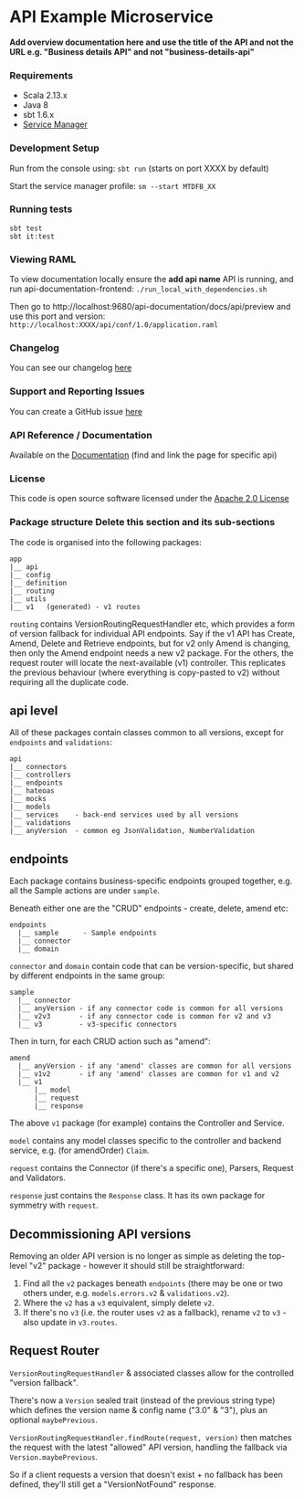 API Example Microservice
========================
**Add overview documentation here and use the title of the API and not the URL e.g. "Business details API" and not "business-details-api"**

### Requirements 
- Scala 2.13.x
- Java 8
- sbt 1.6.x
- [Service Manager](https://github.com/hmrc/service-manager)
 
### Development Setup
  
Run from the console using: `sbt run` (starts on port XXXX by default)
  
Start the service manager profile: `sm --start MTDFB_XX`

### Running tests
```
sbt test
sbt it:test
```

### Viewing RAML

To view documentation locally ensure the **add api name** API is running, and run api-documentation-frontend:
`./run_local_with_dependencies.sh`

Then go to http://localhost:9680/api-documentation/docs/api/preview and use this port and version:
`http://localhost:XXXX/api/conf/1.0/application.raml`

### Changelog

You can see our changelog [here](https://github.com/hmrc/income-tax-mtd-changelog/wiki)

### Support and Reporting Issues

You can create a GitHub issue [here](https://github.com/hmrc/income-tax-mtd-changelog/issues)


### API Reference / Documentation 
Available on the [Documentation](https://developer.service.hmrc.gov.uk/api-documentation) (find and link the page for specific api)


### License

This code is open source software licensed under the [Apache 2.0 License]("http://www.apache.org/licenses/LICENSE-2.0.html")


### Package structure **Delete this section and its sub-sections**

The code is organised into the following packages:
```
app
|__ api
|__ config
|__ definition
|__ routing
|__ utils
|__ v1   (generated) - v1 routes
```
`routing` contains VersionRoutingRequestHandler etc, which provides a form of version fallback for individual API endpoints.
Say if the v1 API has Create, Amend, Delete and Retrieve endpoints, but for v2 only Amend is changing, then only the
Amend endpoint needs a new v2 package. For the others, the request router will locate the next-available (v1) controller.
This replicates the previous behaviour (where everything is copy-pasted to v2) without requiring all the duplicate code.

## api level

All of these packages contain classes common to all versions, except for `endpoints` and `validations`:
```
api
|__ connectors
|__ controllers
|__ endpoints
|__ hateoas
|__ mocks
|__ models
|__ services    - back-end services used by all versions
|__ validations
|__ anyVersion  - common eg JsonValidation, NumberValidation
```

## endpoints

Each package contains business-specific endpoints grouped together, e.g. all the Sample actions are under `sample`.

Beneath either one are the "CRUD" endpoints - create, delete, amend etc:
```
endpoints
  |__ sample      - Sample endpoints
  |__ connector
  |__ domain
```
`connector` and `domain` contain code that can be version-specific, but shared by different endpoints in the same group:
```
sample
  |__ connector
  |__ anyVersion - if any connector code is common for all versions
  |__ v2v3       - if any connector code is common for v2 and v3
  |__ v3         - v3-specific connectors
```
Then in turn, for each CRUD action such as "amend":

```
amend
  |__ anyVersion - if any 'amend' classes are common for all versions
  |__ v1v2       - if any 'amend' classes are common for v1 and v2
  |__ v1
      |__ model
      |__ request
      |__ response
```
The above `v1` package (for example) contains the Controller and Service.

`model` contains any model classes specific to the controller and backend service, e.g. (for amendOrder) `Claim`.

`request` contains the Connector (if there's a specific one), Parsers, Request and Validators.

`response` just contains the `Response` class. It has its own package for symmetry with `request`.


## Decommissioning API versions

Removing an older API version is no longer as simple as deleting the top-level "v2" package - however it should still be straightforward:

1. Find all the `v2` packages beneath `endpoints` (there may be one or two others under, e.g. `models.errors.v2` & `validations.v2`).
2. Where the `v2` has a `v3` equivalent, simply delete `v2`.
3. If there's no `v3` (i.e. the router uses `v2` as a fallback), rename `v2` to `v3` - also update in `v3.routes`.


## Request Router

`VersionRoutingRequestHandler` & associated classes allow for the controlled "version fallback".

There's now a `Version` sealed trait (instead of the previous string type) which defines the version name & config name ("3.0" & "3"),
plus an optional `maybePrevious`.

`VersionRoutingRequestHandler.findRoute(request, version)` then matches the request with the latest "allowed" API version,
handling the fallback via `Version.maybePrevious`.

So if a client requests a version that doesn't exist + no fallback has been defined, they'll still get a "VersionNotFound" response.
